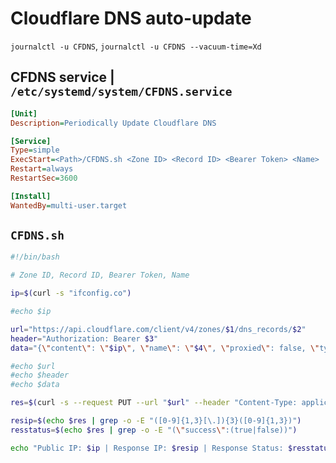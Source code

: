 # Cloudflare DNS auto-update

`journalctl -u CFDNS`, `journalctl -u CFDNS --vacuum-time=Xd`

## CFDNS service | `/etc/systemd/system/CFDNS.service`

```ini
[Unit]
Description=Periodically Update Cloudflare DNS

[Service]
Type=simple
ExecStart=<Path>/CFDNS.sh <Zone ID> <Record ID> <Bearer Token> <Name>
Restart=always
RestartSec=3600

[Install]
WantedBy=multi-user.target
```

## `CFDNS.sh`

```bash
#!/bin/bash

# Zone ID, Record ID, Bearer Token, Name

ip=$(curl -s "ifconfig.co")

#echo $ip

url="https://api.cloudflare.com/client/v4/zones/$1/dns_records/$2"
header="Authorization: Bearer $3"
data="{\"content\": \"$ip\", \"name\": \"$4\", \"proxied\": false, \"type\": \"A\", \"ttl\": 1}"

#echo $url
#echo $header
#echo $data

res=$(curl -s --request PUT --url "$url" --header "Content-Type: application/json" --header "$header" --data "$data")

resip=$(echo $res | grep -o -E "([0-9]{1,3}[\.]){3}([0-9]{1,3})")
resstatus=$(echo $res | grep -o -E "(\"success\":(true|false))")

echo "Public IP: $ip | Response IP: $resip | Response Status: $resstatus"

```
